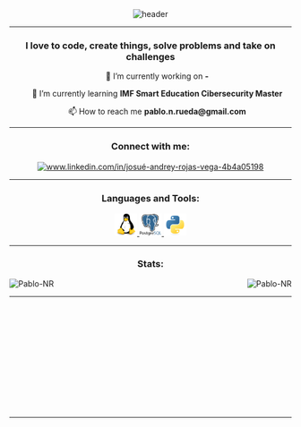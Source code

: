 
<!-- HEADER -->
<div align="center" width="100">
  <img src="https://capsule-render.vercel.app/api?color=0:006400,50:004d00,100:003300&height=250&section=header&text=Pablo%20Navarro%20Rueda&fontSize=35&type=waving&fontColor=fefefe&&animation=fadeIn"
  alt="header"/>
</div>

<!-- ABOUT YOU -->
<hr>
<h3 align="center">I love to code, create things, solve problems and take on challenges</h3>
  <ul align="center">
    <p>🔭 I’m currently working on <strong>-</strong></p>
    <p>🌱 I’m currently learning <strong>IMF Smart Education Cibersecurity Master</strong></p>
    <p>📫 How to reach me <strong>pablo.n.rueda@gmail.com</strong></p>
  </ul>

<!-- CONNECTION -->
<hr>      
<h3 align="center">Connect with me:</h3>
<p align="center">
  <a href="https://www.linkedin.com/in/pablo-navarro-rueda" target="blank"><img align="center" src="https://raw.githubusercontent.com/rahuldkjain/github-profile-readme-generator/master/src/images/icons/Social/linked-in-alt.svg" alt="www.linkedin.com/in/josué-andrey-rojas-vega-4b4a05198" height="30" width="40" /></a>
</p>

<!-- LANGUAGES AND TOOLS -->
<hr>
<h3 align="center">Languages and Tools:</h3>
<p align="center"> 
  <a href="https://www.linux.org/" target="_blank"> <img src="https://raw.githubusercontent.com/devicons/devicon/master/icons/linux/linux-original.svg" alt="linux" width="40" height="40"/> </a>
    <a href="https://www.postgresql.org" target="_blank"> <img src="https://raw.githubusercontent.com/devicons/devicon/master/icons/postgresql/postgresql-original-wordmark.svg" alt="postgresql" width="40" height="40"/> </a> 
    <a href="https://www.python.org" target="_blank"> <img src="https://raw.githubusercontent.com/devicons/devicon/master/icons/python/python-original.svg" alt="python" width="40" height="40"/> </a> 

<!-- GITHUB STATS -->
<hr>
<div style="display: block;">
<p>
  <h3 align="center">Stats:</h3>
<p>
    <a align="left">
      <p><img align="left" 
  src="https://github-readme-stats.vercel.app/api/top-langs?username=Pablo-NR&show_icons=true&theme=dark&locale=en&hide=jupyter%20notebook,lex,&langs_count=8" alt="Pablo-NR" /></p></a>
    <a align="right"><p>&nbsp;<img align="right" src="https://github-readme-stats.vercel.app/api?username=Pablo-NR&show_icons=true&theme=dark&locale=en" alt="Pablo-NR" /></p></a>  
  </p>
</p>
</div>
<hr>
<br>
<br>
<br>
<br>
<br>
<br>
<br>
<br>
<br>
<br>
<br>

-----
